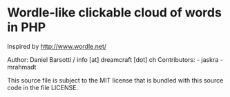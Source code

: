 Wordle-like clickable cloud of words in PHP
===============================

Inspired by http://www.wordle.net/

Author: Daniel Barsotti / info [at] dreamcraft [dot] ch
Contributors:
    - jaskra
    - mrahmadt

This source file is subject to the MIT license that is bundled  with this source code in the file LICENSE.
